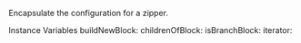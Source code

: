 Encapsulate the configuration for a zipper.

Instance Variables
	buildNewBlock:		<BlockClosure>
	childrenOfBlock:	<BlockClosure>
	isBranchBlock:		<BlockClosure>
	iterator: 			<AbstractIterator>

